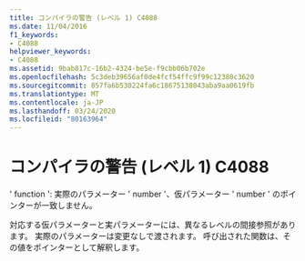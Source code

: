 ```yaml
---
title: コンパイラの警告 (レベル 1) C4088
ms.date: 11/04/2016
f1_keywords:
- C4088
helpviewer_keywords:
- C4088
ms.assetid: 9bab817c-16b2-4324-be5e-f9cbb06b702e
ms.openlocfilehash: 5c3deb39656af0de4fcf54ffc9f99c12380c3620
ms.sourcegitcommit: 857fa6b530224fa6c18675138043aba9aa0619fb
ms.translationtype: MT
ms.contentlocale: ja-JP
ms.lasthandoff: 03/24/2020
ms.locfileid: "80163964"
---
```

# <a name="compiler-warning-level-1-c4088"></a>コンパイラの警告 (レベル 1) C4088

' function ': 実際のパラメーター ' number '、仮パラメーター ' number ' のポインターが一致しません。

対応する仮パラメーターと実パラメーターには、異なるレベルの間接参照があります。 実際のパラメーターは変更なしで渡されます。 呼び出された関数は、その値をポインターとして解釈します。
